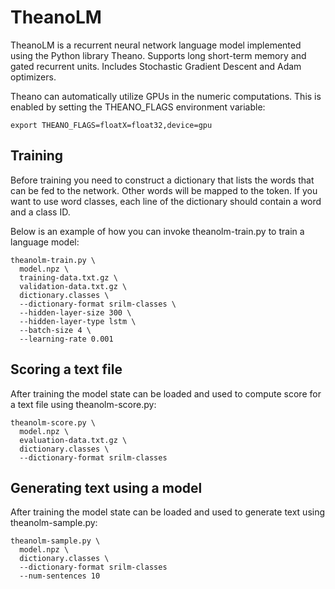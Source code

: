 # TheanoLM

TheanoLM is a recurrent neural network language model implemented using the
Python library Theano. Supports long short-term memory and gated recurrent
units. Includes Stochastic Gradient Descent and Adam optimizers.

Theano can automatically utilize GPUs in the numeric computations. This is
enabled by setting the THEANO_FLAGS environment variable:

    export THEANO_FLAGS=floatX=float32,device=gpu


## Training

Before training you need to construct a dictionary that lists the words that
can be fed to the network. Other words will be mapped to the <UNK> token. If you
want to use word classes, each line of the dictionary should contain a word and
a class ID.

Below is an example of how you can invoke theanolm-train.py to train a language
model:

    theanolm-train.py \
      model.npz \
      training-data.txt.gz \
      validation-data.txt.gz \
      dictionary.classes \
      --dictionary-format srilm-classes \
      --hidden-layer-size 300 \
      --hidden-layer-type lstm \
      --batch-size 4 \
      --learning-rate 0.001


## Scoring a text file

After training the model state can be loaded and used to compute score for a
text file using theanolm-score.py:

    theanolm-score.py \
      model.npz \
      evaluation-data.txt.gz \
      dictionary.classes \
      --dictionary-format srilm-classes


## Generating text using a model

After training the model state can be loaded and used to generate text using
theanolm-sample.py:

    theanolm-sample.py \
      model.npz \
      dictionary.classes \
      --dictionary-format srilm-classes
      --num-sentences 10
